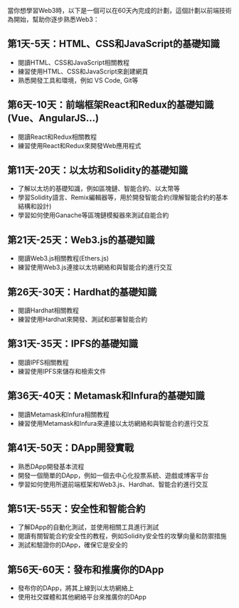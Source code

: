 當你想學習Web3時，以下是一個可以在60天內完成的計劃，這個計劃以前端技術為開始，幫助你逐步熟悉Web3：

## 第1天-5天：HTML、CSS和JavaScript的基礎知識

* 閱讀HTML、CSS和JavaScript相關教程
* 練習使用HTML、CSS和JavaScript來創建網頁
* 熟悉開發工具和環境，例如 VS Code, Git等

## 第6天-10天：前端框架React和Redux的基礎知識(Vue、AngularJS...)

* 閱讀React和Redux相關教程
* 練習使用React和Redux來開發Web應用程式

## 第11天-20天：以太坊和Solidity的基礎知識

* 了解以太坊的基礎知識，例如區塊鏈、智能合約、以太幣等
* 學習Solidity語言、Remix編輯器等，用於開發智能合約(理解智能合約的基本結構和設計)
* 學習如何使用Ganache等區塊鏈模擬器來測試自能合約

## 第21天-25天：Web3.js的基礎知識

* 閱讀Web3.js相關教程(Ethers.js)
* 練習使用Web3.js連接以太坊網絡和與智能合約進行交互

## 第26天-30天：Hardhat的基礎知識

* 閱讀Hardhat相關教程
* 練習使用Hardhat來開發、測試和部署智能合約

## 第31天-35天：IPFS的基礎知識

* 閱讀IPFS相關教程
* 練習使用IPFS來儲存和檢索文件

## 第36天-40天：Metamask和Infura的基礎知識

* 閱讀Metamask和Infura相關教程
* 練習使用Metamask和Infura來連接以太坊網絡和與智能合約進行交互

## 第41天-50天：DApp開發實戰

* 熟悉DApp開發基本流程
* 開發一個簡單的DApp，例如一個去中心化投票系統、遊戲或博客平台
* 學習如何使用所選前端框架和Web3.js、Hardhat、智能合約進行交互

## 第51天-55天：安全性和智能合約

* 了解DApp的自動化測試，並使用相關工具進行測試
* 閱讀有關智能合約安全性的教程，例如Solidity安全性的攻擊向量和防禦措施
* 測試和驗證你的DApp，確保它是安全的

## 第56天-60天：發布和推廣你的DApp

* 發布你的DApp，將其上線到以太坊網絡上
* 使用社交媒體和其他網絡平台來推廣你的DApp
